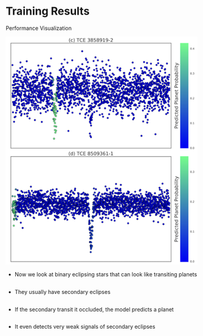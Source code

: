 # Training Results

Performance Visualization

<div class="grid grid-cols-2 justify-items-center items-center">
<img src="/images/model_vision_2.png" class="max-w-70 col-span-1 shadow-xl p-2"/>
<div class="col-span-1">

* Now we look at binary eclipsing stars that can look like transiting planets
* They usually have secondary eclipses
* If the secondary transit it occluded, the model predicts a planet
* It even detects very weak signals of secondary eclipses


</div>
</div>

<style>
.not-active {
  opacity: 20%;
}
li {
  margin-bottom: 1.8rem;
}
</style>